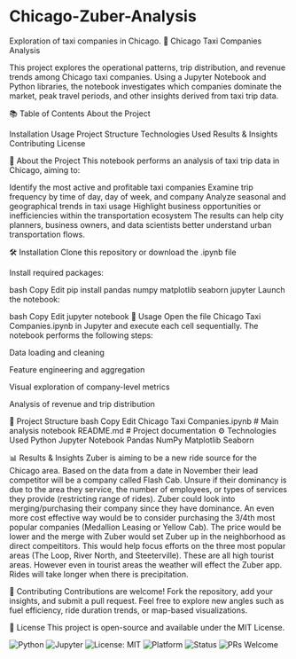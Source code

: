 # Chicago-Zuber-Analysis
Exploration of taxi companies in Chicago.
🚖 Chicago Taxi Companies Analysis

This project explores the operational patterns, trip distribution, and revenue trends among Chicago taxi companies. Using a Jupyter Notebook and Python libraries, the notebook investigates which companies dominate the market, peak travel periods, and other insights derived from taxi trip data.

📚 Table of Contents
About the Project

Installation
Usage
Project Structure
Technologies Used
Results & Insights
Contributing
License

📌 About the Project
This notebook performs an analysis of taxi trip data in Chicago, aiming to:

Identify the most active and profitable taxi companies
Examine trip frequency by time of day, day of week, and company
Analyze seasonal and geographical trends in taxi usage
Highlight business opportunities or inefficiencies within the transportation ecosystem
The results can help city planners, business owners, and data scientists better understand urban transportation flows.

🛠 Installation
Clone this repository or download the .ipynb file

Install required packages:

bash
Copy
Edit
pip install pandas numpy matplotlib seaborn jupyter
Launch the notebook:

bash
Copy
Edit
jupyter notebook
🚀 Usage
Open the file Chicago Taxi Companies.ipynb in Jupyter and execute each cell sequentially. The notebook performs the following steps:

Data loading and cleaning

Feature engineering and aggregation

Visual exploration of company-level metrics

Analysis of revenue and trip distribution

📁 Project Structure
bash
Copy
Edit
Chicago Taxi Companies.ipynb    # Main analysis notebook
README.md                       # Project documentation
⚙️ Technologies Used
Python
Jupyter Notebook
Pandas
NumPy
Matplotlib
Seaborn

📊 Results & Insights
 Zuber is aiming to be a new ride source for the Chicago area. Based on the data from a date in November their lead competitor will be a company called Flash Cab. Unsure if their dominancy is due to the area they service, the number of employees, or types of services they provide (restricting range of rides). Zuber could look into merging/purchasing their company since they have dominance. An even more cost effective way would be to consider purchasing the 3/4th most popular companies (Medallion Leasing or Yellow Cab). The price would be lower and the merge with Zuber would set Zuber up in the neighborhood as direct compeititors. This would help focus efforts on the three most popular areas (The Loop, River North, and Steeterville). These are all high tourist areas. However even in tourist areas the weather will effect the Zuber app. Rides will take longer when there is precipitation.

🤝 Contributing
Contributions are welcome! Fork the repository, add your insights, and submit a pull request. Feel free to explore new angles such as fuel efficiency, ride duration trends, or map-based visualizations.

🪪 License
This project is open-source and available under the MIT License.

![Python](https://img.shields.io/badge/Python-3.8+-blue.svg)
![Jupyter](https://img.shields.io/badge/Jupyter-Notebook-orange.svg)
![License: MIT](https://img.shields.io/badge/License-MIT-yellow.svg)
![Platform](https://img.shields.io/badge/Platform-JupyterLab%20%7C%20Notebook-lightgrey.svg)
![Status](https://img.shields.io/badge/Status-Exploratory-blueviolet.svg)
![PRs Welcome](https://img.shields.io/badge/PRs-welcome-brightgreen.svg)

